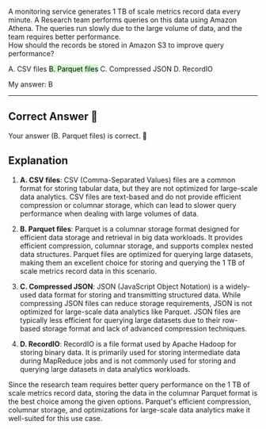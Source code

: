 A monitoring service generates 1 TB of scale metrics record data every minute. A Research team performs queries on this data using Amazon Athena. The queries run slowly due to the large volume of data, and the team requires better performance.  
How should the records be stored in Amazon S3 to improve query performance?  

A. CSV files
<mark style="background: #BBFABBA6;">B. Parquet files</mark>
C. Compressed JSON
D. RecordIO

My answer: B

---

## Correct Answer 👏

Your answer (B. Parquet files) is correct. 🎉

## Explanation

1. **A. CSV files**: CSV (Comma-Separated Values) files are a common format for storing tabular data, but they are not optimized for large-scale data analytics. CSV files are text-based and do not provide efficient compression or columnar storage, which can lead to slower query performance when dealing with large volumes of data.
    
2. **B. Parquet files**: Parquet is a columnar storage format designed for efficient data storage and retrieval in big data workloads. It provides efficient compression, columnar storage, and supports complex nested data structures. Parquet files are optimized for querying large datasets, making them an excellent choice for storing and querying the 1 TB of scale metrics record data in this scenario.
    
3. **C. Compressed JSON**: JSON (JavaScript Object Notation) is a widely-used data format for storing and transmitting structured data. While compressing JSON files can reduce storage requirements, JSON is not optimized for large-scale data analytics like Parquet. JSON files are typically less efficient for querying large datasets due to their row-based storage format and lack of advanced compression techniques.
    
4. **D. RecordIO**: RecordIO is a file format used by Apache Hadoop for storing binary data. It is primarily used for storing intermediate data during MapReduce jobs and is not commonly used for storing and querying large datasets in data analytics workloads.
    
Since the research team requires better query performance on the 1 TB of scale metrics record data, storing the data in the columnar Parquet format is the best choice among the given options. Parquet's efficient compression, columnar storage, and optimizations for large-scale data analytics make it well-suited for this use case.